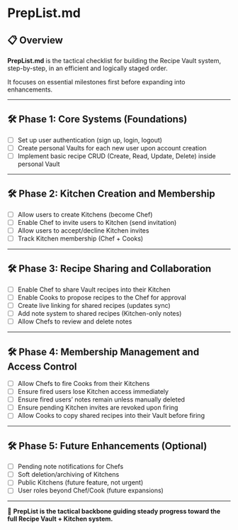 # PrepList.md

## 📋 Overview

**PrepList.md** is the tactical checklist for building the Recipe Vault system, step-by-step, in an efficient and logically staged order.

It focuses on essential milestones first before expanding into enhancements.

---

## 🛠 Phase 1: Core Systems (Foundations)

- [ ] Set up user authentication (sign up, login, logout)
- [ ] Create personal Vaults for each new user upon account creation
- [ ] Implement basic recipe CRUD (Create, Read, Update, Delete) inside personal Vault

---

## 🛠 Phase 2: Kitchen Creation and Membership

- [ ] Allow users to create Kitchens (become Chef)
- [ ] Enable Chef to invite users to Kitchen (send invitation)
- [ ] Allow users to accept/decline Kitchen invites
- [ ] Track Kitchen membership (Chef + Cooks)

---

## 🛠 Phase 3: Recipe Sharing and Collaboration

- [ ] Enable Chef to share Vault recipes into their Kitchen
- [ ] Enable Cooks to propose recipes to the Chef for approval
- [ ] Create live linking for shared recipes (updates sync)
- [ ] Add note system to shared recipes (Kitchen-only notes)
- [ ] Allow Chefs to review and delete notes

---

## 🛠 Phase 4: Membership Management and Access Control

- [ ] Allow Chefs to fire Cooks from their Kitchens
- [ ] Ensure fired users lose Kitchen access immediately
- [ ] Ensure fired users’ notes remain unless manually deleted
- [ ] Ensure pending Kitchen invites are revoked upon firing
- [ ] Allow Cooks to copy shared recipes into their Vault before firing

---

## 🛠 Phase 5: Future Enhancements (Optional)

- [ ] Pending note notifications for Chefs
- [ ] Soft deletion/archiving of Kitchens
- [ ] Public Kitchens (future feature, not urgent)
- [ ] User roles beyond Chef/Cook (future expansions)

---

🔧 **PrepList is the tactical backbone guiding steady progress toward the full Recipe Vault + Kitchen system.**